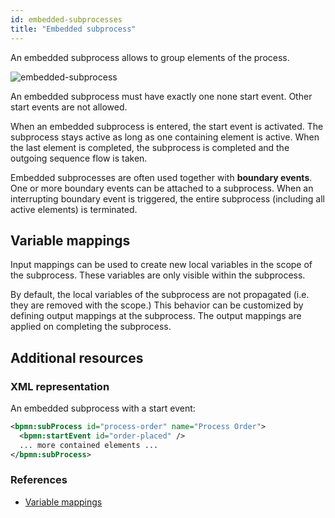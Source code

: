 ```yaml
---
id: embedded-subprocesses
title: "Embedded subprocess"
---
```


An embedded subprocess allows to group elements of the process.

![embedded-subprocess](assets/embedded-subprocess.png)

An embedded subprocess must have exactly one none start event. Other start events are not allowed.

When an embedded subprocess is entered, the start event is activated. The subprocess stays active as long as one containing element is active. When the last element is completed, the subprocess is completed and the outgoing sequence flow is taken.

Embedded subprocesses are often used together with **boundary events**. One or more boundary events can be attached to a subprocess. When an interrupting boundary event is triggered, the entire subprocess (including all active elements) is terminated.

## Variable mappings

Input mappings can be used to create new local variables in the scope of the subprocess. These variables are only visible within the subprocess.

By default, the local variables of the subprocess are not propagated (i.e. they are removed with the scope.) This behavior can be customized by defining output mappings at the subprocess. The output mappings are applied on completing the subprocess.

## Additional resources

### XML representation

An embedded subprocess with a start event:

```xml
<bpmn:subProcess id="process-order" name="Process Order">
  <bpmn:startEvent id="order-placed" />
  ... more contained elements ...
</bpmn:subProcess>
```

### References

- [Variable mappings](/product-manuals/concepts/variables.md#inputoutput-variable-mappings)
